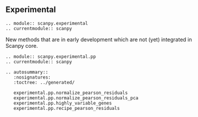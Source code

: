 

## Experimental

```{eval-rst}
.. module:: scanpy.experimental
.. currentmodule:: scanpy
```

New methods that are in early development which are not (yet)
integrated in Scanpy core.

```{eval-rst}
.. module:: scanpy.experimental.pp
.. currentmodule:: scanpy
```

```{eval-rst}
.. autosummary::
   :nosignatures:
   :toctree: ../generated/

   experimental.pp.normalize_pearson_residuals
   experimental.pp.normalize_pearson_residuals_pca
   experimental.pp.highly_variable_genes
   experimental.pp.recipe_pearson_residuals
```
